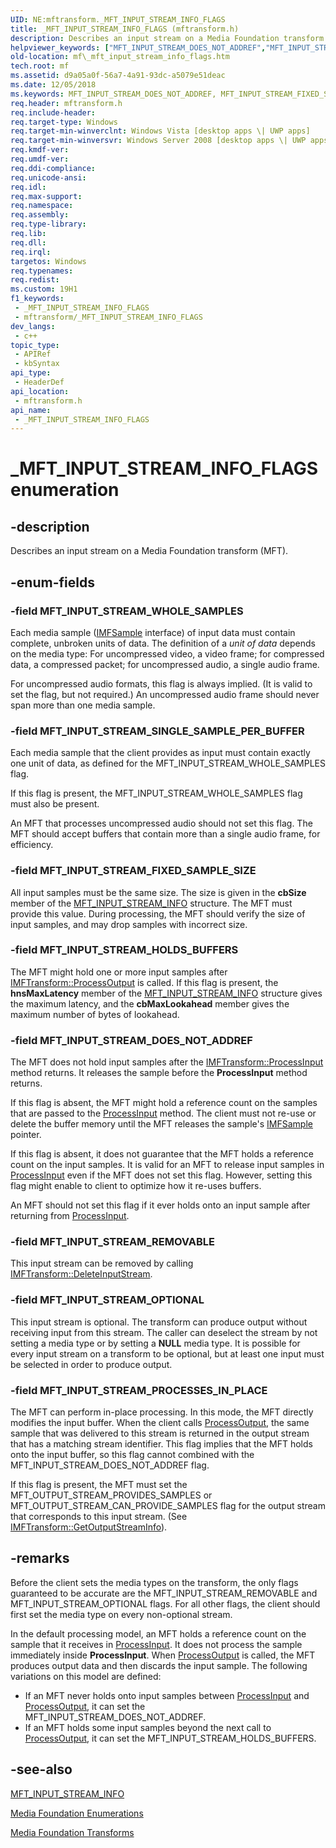```yaml
---
UID: NE:mftransform._MFT_INPUT_STREAM_INFO_FLAGS
title: _MFT_INPUT_STREAM_INFO_FLAGS (mftransform.h)
description: Describes an input stream on a Media Foundation transform (MFT).
helpviewer_keywords: ["MFT_INPUT_STREAM_DOES_NOT_ADDREF","MFT_INPUT_STREAM_FIXED_SAMPLE_SIZE","MFT_INPUT_STREAM_HOLDS_BUFFERS","MFT_INPUT_STREAM_OPTIONAL","MFT_INPUT_STREAM_PROCESSES_IN_PLACE","MFT_INPUT_STREAM_REMOVABLE","MFT_INPUT_STREAM_SINGLE_SAMPLE_PER_BUFFER","MFT_INPUT_STREAM_WHOLE_SAMPLES","_MFT_INPUT_STREAM_INFO_FLAGS","_MFT_INPUT_STREAM_INFO_FLAGS enumeration [Media Foundation]","d9a05a0f-56a7-4a91-93dc-a5079e51deac","mf._mft_input_stream_info_flags","mftransform/MFT_INPUT_STREAM_DOES_NOT_ADDREF","mftransform/MFT_INPUT_STREAM_FIXED_SAMPLE_SIZE","mftransform/MFT_INPUT_STREAM_HOLDS_BUFFERS","mftransform/MFT_INPUT_STREAM_OPTIONAL","mftransform/MFT_INPUT_STREAM_PROCESSES_IN_PLACE","mftransform/MFT_INPUT_STREAM_REMOVABLE","mftransform/MFT_INPUT_STREAM_SINGLE_SAMPLE_PER_BUFFER","mftransform/MFT_INPUT_STREAM_WHOLE_SAMPLES","mftransform/_MFT_INPUT_STREAM_INFO_FLAGS"]
old-location: mf\_mft_input_stream_info_flags.htm
tech.root: mf
ms.assetid: d9a05a0f-56a7-4a91-93dc-a5079e51deac
ms.date: 12/05/2018
ms.keywords: MFT_INPUT_STREAM_DOES_NOT_ADDREF, MFT_INPUT_STREAM_FIXED_SAMPLE_SIZE, MFT_INPUT_STREAM_HOLDS_BUFFERS, MFT_INPUT_STREAM_OPTIONAL, MFT_INPUT_STREAM_PROCESSES_IN_PLACE, MFT_INPUT_STREAM_REMOVABLE, MFT_INPUT_STREAM_SINGLE_SAMPLE_PER_BUFFER, MFT_INPUT_STREAM_WHOLE_SAMPLES, _MFT_INPUT_STREAM_INFO_FLAGS, _MFT_INPUT_STREAM_INFO_FLAGS enumeration [Media Foundation], d9a05a0f-56a7-4a91-93dc-a5079e51deac, mf._mft_input_stream_info_flags, mftransform/MFT_INPUT_STREAM_DOES_NOT_ADDREF, mftransform/MFT_INPUT_STREAM_FIXED_SAMPLE_SIZE, mftransform/MFT_INPUT_STREAM_HOLDS_BUFFERS, mftransform/MFT_INPUT_STREAM_OPTIONAL, mftransform/MFT_INPUT_STREAM_PROCESSES_IN_PLACE, mftransform/MFT_INPUT_STREAM_REMOVABLE, mftransform/MFT_INPUT_STREAM_SINGLE_SAMPLE_PER_BUFFER, mftransform/MFT_INPUT_STREAM_WHOLE_SAMPLES, mftransform/_MFT_INPUT_STREAM_INFO_FLAGS
req.header: mftransform.h
req.include-header: 
req.target-type: Windows
req.target-min-winverclnt: Windows Vista [desktop apps \| UWP apps]
req.target-min-winversvr: Windows Server 2008 [desktop apps \| UWP apps]
req.kmdf-ver: 
req.umdf-ver: 
req.ddi-compliance: 
req.unicode-ansi: 
req.idl: 
req.max-support: 
req.namespace: 
req.assembly: 
req.type-library: 
req.lib: 
req.dll: 
req.irql: 
targetos: Windows
req.typenames: 
req.redist: 
ms.custom: 19H1
f1_keywords:
 - _MFT_INPUT_STREAM_INFO_FLAGS
 - mftransform/_MFT_INPUT_STREAM_INFO_FLAGS
dev_langs:
 - c++
topic_type:
 - APIRef
 - kbSyntax
api_type:
 - HeaderDef
api_location:
 - mftransform.h
api_name:
 - _MFT_INPUT_STREAM_INFO_FLAGS
---
```


# _MFT_INPUT_STREAM_INFO_FLAGS enumeration


## -description

Describes an input stream on a Media Foundation transform (MFT).

## -enum-fields

### -field MFT_INPUT_STREAM_WHOLE_SAMPLES

Each media sample (<a href="https://docs.microsoft.com/windows/desktop/api/mfobjects/nn-mfobjects-imfsample">IMFSample</a> interface) of input data must contain complete, unbroken units of data. The definition of a <i>unit of data</i> depends on the media type: For uncompressed video, a video frame; for compressed data, a compressed packet; for uncompressed audio, a single audio frame.

For uncompressed audio formats, this flag is always implied. (It is valid to set the flag, but not required.) An uncompressed audio frame should never span more than one media sample.

### -field MFT_INPUT_STREAM_SINGLE_SAMPLE_PER_BUFFER

Each media sample that the client provides as input must contain exactly one unit of data, as defined for the MFT_INPUT_STREAM_WHOLE_SAMPLES flag.

If this flag is present, the MFT_INPUT_STREAM_WHOLE_SAMPLES flag must also be present.

An MFT that processes uncompressed audio should not set this flag. The MFT should accept buffers that contain more than a single audio frame, for efficiency.

### -field MFT_INPUT_STREAM_FIXED_SAMPLE_SIZE

All input samples must be the same size.
          The size is given in the <b>cbSize</b> member of the <a href="https://docs.microsoft.com/windows/desktop/api/mftransform/ns-mftransform-mft_input_stream_info">MFT_INPUT_STREAM_INFO</a> structure. The MFT must provide this value. During processing, the MFT should verify the size of input samples, and may drop samples with incorrect size.

### -field MFT_INPUT_STREAM_HOLDS_BUFFERS

The MFT might hold one or more input samples after <a href="https://docs.microsoft.com/windows/desktop/api/mftransform/nf-mftransform-imftransform-processoutput">IMFTransform::ProcessOutput</a> is called. If this flag is present, the <b>hnsMaxLatency</b> member of the <a href="https://docs.microsoft.com/windows/desktop/api/mftransform/ns-mftransform-mft_input_stream_info">MFT_INPUT_STREAM_INFO</a> structure gives the maximum latency, and the <b>cbMaxLookahead</b> member gives the maximum number of bytes of lookahead.

### -field MFT_INPUT_STREAM_DOES_NOT_ADDREF

The MFT does not hold input samples after the <a href="https://docs.microsoft.com/windows/desktop/api/mftransform/nf-mftransform-imftransform-processinput">IMFTransform::ProcessInput</a> method returns. It releases the sample before the <b>ProcessInput</b> method returns.

If this flag is absent, the MFT might hold a reference count on the samples that are passed to the <a href="https://docs.microsoft.com/windows/desktop/api/mftransform/nf-mftransform-imftransform-processinput">ProcessInput</a> method. The client must not re-use or delete the buffer memory until the MFT releases the sample's <a href="https://docs.microsoft.com/windows/desktop/api/mfobjects/nn-mfobjects-imfsample">IMFSample</a> pointer.

If this flag is absent, it does not guarantee that the MFT holds a reference count on the input samples. It is valid for an MFT to release input samples in <a href="https://docs.microsoft.com/windows/desktop/api/mftransform/nf-mftransform-imftransform-processinput">ProcessInput</a> even if the MFT does not set this flag. However, setting this flag might enable to client to optimize how it re-uses buffers.

An MFT should not set this flag if it ever holds onto an input sample after returning from <a href="https://docs.microsoft.com/windows/desktop/api/mftransform/nf-mftransform-imftransform-processinput">ProcessInput</a>.

### -field MFT_INPUT_STREAM_REMOVABLE

This input stream can be removed by calling <a href="https://docs.microsoft.com/windows/desktop/api/mftransform/nf-mftransform-imftransform-deleteinputstream">IMFTransform::DeleteInputStream</a>.

### -field MFT_INPUT_STREAM_OPTIONAL

This input stream is optional. The transform can produce output without receiving input from this stream. The caller can deselect the stream by not setting a media type or by setting a <b>NULL</b> media type. It is possible for every input stream on a transform to be optional, but at least one input must be selected in order to produce output.

### -field MFT_INPUT_STREAM_PROCESSES_IN_PLACE

The MFT can perform in-place processing. In this mode, the MFT directly modifies the input buffer. When the client calls <a href="https://docs.microsoft.com/windows/desktop/api/mftransform/nf-mftransform-imftransform-processoutput">ProcessOutput</a>, the same sample that was delivered to this stream is returned in the output stream that has a matching stream identifier. This flag implies that the MFT holds onto the input buffer, so this flag cannot combined with the MFT_INPUT_STREAM_DOES_NOT_ADDREF flag.

If this flag is present, the MFT must set the MFT_OUTPUT_STREAM_PROVIDES_SAMPLES or MFT_OUTPUT_STREAM_CAN_PROVIDE_SAMPLES flag for the output stream that corresponds to this input stream. (See <a href="https://docs.microsoft.com/windows/desktop/api/mftransform/nf-mftransform-imftransform-getoutputstreaminfo">IMFTransform::GetOutputStreamInfo</a>).

## -remarks

Before the client sets the media types on the transform, the only flags guaranteed to be accurate are the MFT_INPUT_STREAM_REMOVABLE and MFT_INPUT_STREAM_OPTIONAL flags. For all other flags, the client should first set the media type on every non-optional stream.

In the default processing model, an MFT holds a reference count on the sample that it receives in <a href="https://docs.microsoft.com/windows/desktop/api/mftransform/nf-mftransform-imftransform-processinput">ProcessInput</a>. It does not process the sample immediately inside <b>ProcessInput</b>. When <a href="https://docs.microsoft.com/windows/desktop/api/mftransform/nf-mftransform-imftransform-processoutput">ProcessOutput</a> is called, the MFT produces output data and then discards the input sample. The following variations on this model are defined:

<ul>
<li>
If an MFT never holds onto input samples between <a href="https://docs.microsoft.com/windows/desktop/api/mftransform/nf-mftransform-imftransform-processinput">ProcessInput</a> and <a href="https://docs.microsoft.com/windows/desktop/api/mftransform/nf-mftransform-imftransform-processoutput">ProcessOutput</a>, it can set the MFT_INPUT_STREAM_DOES_NOT_ADDREF.

</li>
<li>
If an MFT holds some input samples beyond the next call to <a href="https://docs.microsoft.com/windows/desktop/api/mftransform/nf-mftransform-imftransform-processoutput">ProcessOutput</a>, it can set the MFT_INPUT_STREAM_HOLDS_BUFFERS.

</li>
</ul>

## -see-also

<a href="https://docs.microsoft.com/windows/desktop/api/mftransform/ns-mftransform-mft_input_stream_info">MFT_INPUT_STREAM_INFO</a>



<a href="https://docs.microsoft.com/windows/desktop/medfound/media-foundation-enumerations">Media Foundation Enumerations</a>



<a href="https://docs.microsoft.com/windows/desktop/medfound/media-foundation-transforms">Media Foundation Transforms</a>

